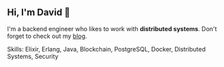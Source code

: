## Hi, I'm David 👋

I'm a backend engineer who likes to work with **distributed systems**. Don't forget to check out my [blog](https://speeddragon.github.io/).

Skills: Elixir, Erlang, Java, Blockchain, PostgreSQL, Docker, Distributed Systems, Security
